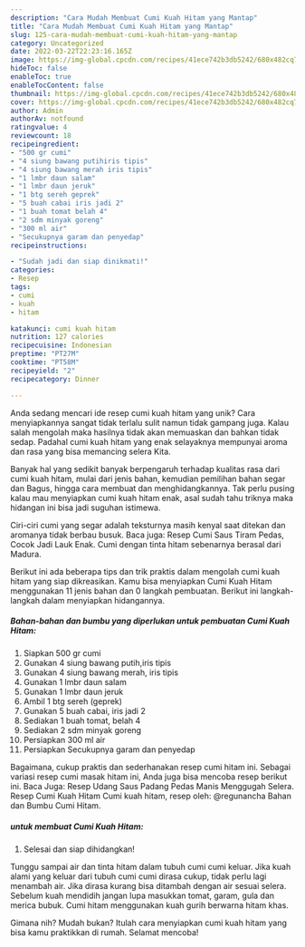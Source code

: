 ```yaml
---
description: "Cara Mudah Membuat Cumi Kuah Hitam yang Mantap"
title: "Cara Mudah Membuat Cumi Kuah Hitam yang Mantap"
slug: 125-cara-mudah-membuat-cumi-kuah-hitam-yang-mantap
category: Uncategorized
date: 2022-03-22T22:23:16.165Z
image: https://img-global.cpcdn.com/recipes/41ece742b3db5242/680x482cq70/cumi-kuah-hitam-foto-resep-utama.jpg
hideToc: false
enableToc: true
enableTocContent: false
thumbnail: https://img-global.cpcdn.com/recipes/41ece742b3db5242/680x482cq70/cumi-kuah-hitam-foto-resep-utama.jpg
cover: https://img-global.cpcdn.com/recipes/41ece742b3db5242/680x482cq70/cumi-kuah-hitam-foto-resep-utama.jpg
author: Admin
authorAv: notfound
ratingvalue: 4
reviewcount: 18
recipeingredient:
- "500 gr cumi"
- "4 siung bawang putihiris tipis"
- "4 siung bawang merah iris tipis"
- "1 lmbr daun salam"
- "1 lmbr daun jeruk"
- "1 btg sereh geprek"
- "5 buah cabai iris jadi 2"
- "1 buah tomat belah 4"
- "2 sdm minyak goreng"
- "300 ml air"
- "Secukupnya garam dan penyedap"
recipeinstructions:

- "Sudah jadi dan siap dinikmati!"
categories:
- Resep
tags:
- cumi
- kuah
- hitam

katakunci: cumi kuah hitam 
nutrition: 127 calories
recipecuisine: Indonesian
preptime: "PT27M"
cooktime: "PT58M"
recipeyield: "2"
recipecategory: Dinner

---
```





Anda sedang mencari ide resep cumi kuah hitam yang unik? Cara menyiapkannya sangat tidak terlalu sulit namun tidak gampang juga. Kalau salah mengolah maka hasilnya tidak akan memuaskan dan bahkan tidak sedap. Padahal cumi kuah hitam yang enak selayaknya mempunyai aroma dan rasa yang bisa memancing selera Kita.





Banyak hal yang sedikit banyak berpengaruh terhadap kualitas rasa dari cumi kuah hitam, mulai dari jenis bahan, kemudian pemilihan bahan segar dan Bagus, hingga cara membuat dan menghidangkannya. Tak perlu pusing kalau mau menyiapkan cumi kuah hitam enak,      asal sudah tahu triknya maka hidangan ini bisa jadi suguhan istimewa.














Ciri-ciri cumi yang segar adalah teksturnya masih kenyal saat ditekan dan aromanya tidak berbau busuk. Baca juga: Resep Cumi Saus Tiram Pedas, Cocok Jadi Lauk Enak. Cumi dengan tinta hitam sebenarnya berasal dari Madura.






Berikut ini ada beberapa tips dan trik praktis dalam mengolah cumi kuah hitam yang siap dikreasikan. Kamu bisa menyiapkan Cumi Kuah Hitam menggunakan 11 jenis bahan dan 0 langkah pembuatan. Berikut ini langkah-langkah dalam menyiapkan hidangannya.

<!--inarticleads1-->

##### Bahan-bahan dan bumbu yang diperlukan untuk pembuatan Cumi Kuah Hitam:

1. Siapkan 500 gr cumi
1. Gunakan 4 siung bawang putih,iris tipis
1. Gunakan 4 siung bawang merah, iris tipis
1. Gunakan 1 lmbr daun salam
1. Gunakan 1 lmbr daun jeruk
1. Ambil 1 btg sereh (geprek)
1. Gunakan 5 buah cabai, iris jadi 2
1. Sediakan 1 buah tomat, belah 4
1. Sediakan 2 sdm minyak goreng
1. Persiapkan 300 ml air
1. Persiapkan Secukupnya garam dan penyedap


Bagaimana, cukup praktis dan sederhanakan resep cumi hitam ini. Sebagai variasi resep cumi masak hitam ini, Anda juga bisa mencoba resep berikut ini. Baca Juga: Resep Udang Saus Padang Pedas Manis Menggugah Selera. Resep Cumi Kuah Hitam Cumi kuah hitam, resep oleh: @regunancha Bahan dan Bumbu Cumi Hitam. 

<!--inarticleads2-->

#####  untuk membuat Cumi Kuah Hitam:


1. Selesai dan siap dihidangkan!

Tunggu sampai air dan tinta hitam dalam tubuh cumi cumi keluar. Jika kuah alami yang keluar dari tubuh cumi cumi dirasa cukup, tidak perlu lagi menambah air. Jika dirasa kurang bisa ditambah dengan air sesuai selera. Sebelum kuah mendidih jangan lupa masukkan tomat, garam, gula dan merica bubuk. Cumi hitam menggunakan kuah gurih berwarna hitam khas. 

Gimana nih? Mudah bukan? Itulah cara menyiapkan cumi kuah hitam yang bisa kamu praktikkan di rumah. Selamat mencoba!
